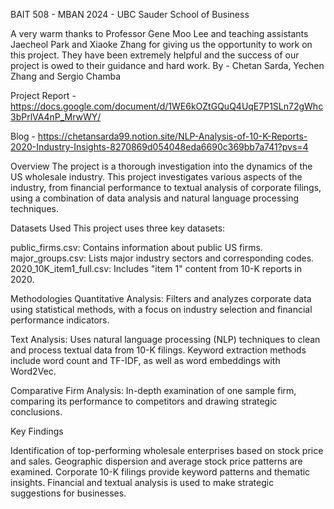 
BAIT 508 - MBAN 2024 - UBC Sauder School of Business

A very warm thanks to Professor Gene Moo Lee and teaching assistants Jaecheol Park and Xiaoke Zhang for giving us the opportunity to work on this project. They have been extremely helpful and the success of our project is owed to their guidance and hard work.
By  - Chetan Sarda, Yechen Zhang and Sergio Chamba

Project Report - https://docs.google.com/document/d/1WE6kOZtGQuQ4UqE7P1SLn72gWhc3bPrlVA4nP_MrwWY/

Blog - https://chetansarda99.notion.site/NLP-Analysis-of-10-K-Reports-2020-Industry-Insights-8270869d054048eda6690c369bb7a741?pvs=4

Overview
The project is a thorough investigation into the dynamics of the US wholesale industry. This project investigates various aspects of the industry, from financial performance to textual analysis of corporate filings, using a combination of data analysis and natural language processing techniques.

Datasets Used
This project uses three key datasets:

public_firms.csv: Contains information about public US firms.
major_groups.csv: Lists major industry sectors and corresponding codes.
2020_10K_item1_full.csv: Includes "item 1" content from 10-K reports in 2020.

Methodologies
Quantitative Analysis: Filters and analyzes corporate data using statistical methods, with a focus on industry selection and financial performance indicators.

Text Analysis: Uses natural language processing (NLP) techniques to clean and process textual data from 10-K filings. Keyword extraction methods include word count and TF-IDF, as well as word embeddings with Word2Vec.

Comparative Firm Analysis: In-depth examination of one sample firm, comparing its performance to competitors and drawing strategic conclusions.

Key Findings

Identification of top-performing wholesale enterprises based on stock price and sales.
Geographic dispersion and average stock price patterns are examined.
Corporate 10-K filings provide keyword patterns and thematic insights.
Financial and textual analysis is used to make strategic suggestions for businesses.
